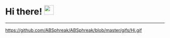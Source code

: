 # Hi there! <img src="https://joypixels.com/profiles/animated/thumbs-up" width="30px"></h2>
---

https://github.com/ABSphreak/ABSphreak/blob/master/gifs/Hi.gif
